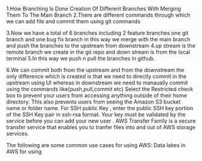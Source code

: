 1.How Branching Is Done Creation Of Different Branches With Merging Them To The Main Branch
2.There are different commands through which we can add file and commit them using git commands

3.Now we have a total of 6 branches including 2 feature branches one git branch and one bug fix branch in this way we merge with the main branch and push the branches to the upstream from downstream
4.up stream is the remote branch we create in the git repo and down stream is from the local terminal
5.In this way we push n pull the branches in github.

6.We can commit both from the upstream and from the downstream the only difference which is created is that we need to directly commit in the upstream using UI whereas in downstream we need to manaually commit using the commands like(push,pull,commit etc)
Select the Restricted check box to  prevent your users from accessing anything outside of their home directory.
This also prevents users from seeing the Amazon S3 bucket name or folder name.
For SSH public Key , enter the public SSH key portion of the SSH Key pair in ssh-rsa format.
Your key must be validated by the service before you can add your new user .
AWS Transfer Family is a secure transfer service that enables you to tranfer files into and out of AWS storage services.

The following are some common use cases for using AWS:
Data lakes in AWS for using
